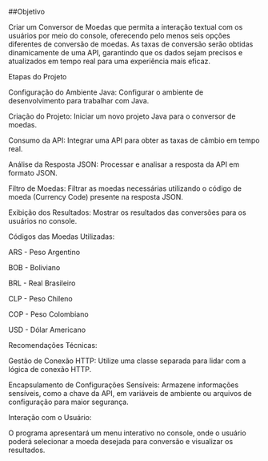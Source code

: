 ##Objetivo

Criar um Conversor de Moedas que permita a interação textual com os usuários por meio do console, oferecendo pelo menos seis opções diferentes de conversão de moedas. As taxas de conversão serão obtidas dinamicamente de uma API, garantindo que os dados sejam precisos e atualizados em tempo real para uma experiência mais eficaz.

Etapas do Projeto

Configuração do Ambiente Java: Configurar o ambiente de desenvolvimento para trabalhar com Java.

Criação do Projeto: Iniciar um novo projeto Java para o conversor de moedas.

Consumo da API: Integrar uma API para obter as taxas de câmbio em tempo real.

Análise da Resposta JSON: Processar e analisar a resposta da API em formato JSON.

Filtro de Moedas: Filtrar as moedas necessárias utilizando o código de moeda (Currency Code) presente na resposta JSON.

Exibição dos Resultados: Mostrar os resultados das conversões para os usuários no console.

Códigos das Moedas Utilizadas:

ARS - Peso Argentino

BOB - Boliviano

BRL - Real Brasileiro

CLP - Peso Chileno

COP - Peso Colombiano

USD - Dólar Americano

Recomendações Técnicas:

Gestão de Conexão HTTP: Utilize uma classe separada para lidar com a lógica de conexão HTTP.

Encapsulamento de Configurações Sensíveis: Armazene informações sensíveis, como a chave da API, em variáveis de ambiente ou arquivos de configuração para maior segurança.

Interação com o Usuário:

O programa apresentará um menu interativo no console, onde o usuário poderá selecionar a moeda desejada para conversão e visualizar os resultados.

